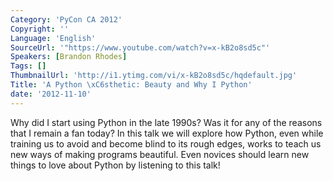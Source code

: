 ```yaml
---
Category: 'PyCon CA 2012'
Copyright: ''
Language: 'English'
SourceUrl: '"https://www.youtube.com/watch?v=x-kB2o8sd5c"'
Speakers: [Brandon Rhodes]
Tags: []
ThumbnailUrl: 'http://i1.ytimg.com/vi/x-kB2o8sd5c/hqdefault.jpg'
Title: 'A Python \xC6sthetic: Beauty and Why I Python'
date: '2012-11-10'
---
```

Why did I start using Python in the late 1990s? Was it for any of the reasons
that I remain a fan today? In this talk we will explore how Python, even while
training us to avoid and become blind to its rough edges, works to teach us
new ways of making programs beautiful. Even novices should learn new things to
love about Python by listening to this talk!

